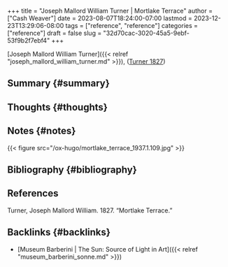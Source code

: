 +++
title = "Joseph Mallord William Turner | Mortlake Terrace"
author = ["Cash Weaver"]
date = 2023-08-07T18:24:00-07:00
lastmod = 2023-12-23T13:29:06-08:00
tags = ["reference", "reference"]
categories = ["reference"]
draft = false
slug = "32d70cac-3020-45a5-9ebf-53f9b2f7ebf4"
+++

[Joseph Mallord William Turner]({{< relref "joseph_mallord_william_turner.md" >}}), (<a href="#citeproc_bib_item_1">Turner 1827</a>)


## Summary {#summary}


## Thoughts {#thoughts}


## Notes {#notes}

{{< figure src="/ox-hugo/mortlake_terrace_1937.1.109.jpg" >}}


## Bibliography {#bibliography}

## References

<style>.csl-entry{text-indent: -1.5em; margin-left: 1.5em;}</style><div class="csl-bib-body">
  <div class="csl-entry"><a id="citeproc_bib_item_1"></a>Turner, Joseph Mallord William. 1827. “Mortlake Terrace.”</div>
</div>



## Backlinks {#backlinks}

-   [Museum Barberini | The Sun: Source of Light in Art]({{< relref "museum_barberini_sonne.md" >}})
